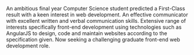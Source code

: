 An ambitious final year Computer Science student predicted a First-Class result with a keen interest in web development. An effective communicator with excellent written and verbal communication skills. Extensive range of interests specifically front-end development using technologies such as AngularJS to design, code and maintain websites according to the specification given. Now seeking a challenging graduate front-end web development role.
